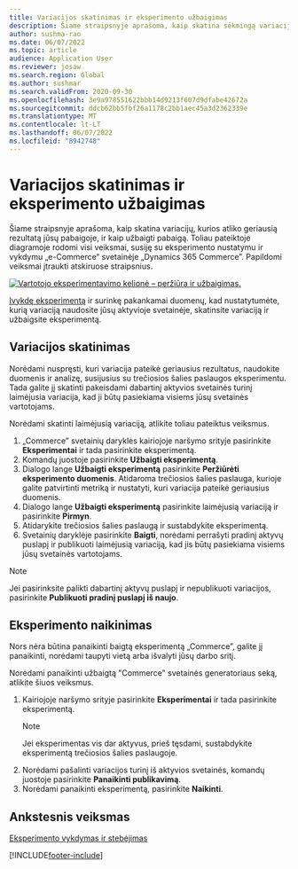 ```yaml
---
title: Variacijos skatinimas ir eksperimento užbaigimas
description: Šiame straipsnyje aprašoma, kaip skatina sėkmingą variaciją ir baigia anumentuoti Dynamics 365 Commerce.
author: sushma-rao
ms.date: 06/07/2022
ms.topic: article
audience: Application User
ms.reviewer: josaw
ms.search.region: Global
ms.author: sushmar
ms.search.validFrom: 2020-09-30
ms.openlocfilehash: 3e9a978551622bbb14d9213f607d9dfabe42672a
ms.sourcegitcommit: ddcb62bb5fbf26a1178c2bb1aec45a3d2362339e
ms.translationtype: MT
ms.contentlocale: lt-LT
ms.lasthandoff: 06/07/2022
ms.locfileid: "8942748"
---
```

# <a name="promote-a-variation-and-complete-an-experiment"></a>Variacijos skatinimas ir eksperimento užbaigimas

Šiame straipsnyje aprašoma, kaip skatina variacijų, kurios atliko geriausią rezultatą jūsų pabaigoje, ir kaip užbaigti pabaigą. Toliau pateiktoje diagramoje rodomi visi veiksmai, susiję su eksperimento nustatymu ir vykdymu „e-Commerce“ svetainėje „Dynamics 365 Commerce”. Papildomi veiksmai įtraukti atskiruose straipsnius.

[ ![Vartotojo eksperimentavimo kelionė – peržiūra ir užbaigimas.](./media/experimentation_review_complete.svg) ](./media/experimentation_review_complete.svg#lightbox)

[Įvykdę eksperimentą](experimentation-run-monitor.md) ir surinkę pakankamai duomenų, kad nustatytumėte, kurią variaciją naudosite jūsų aktyvioje svetainėje, skatinsite variaciją ir užbaigsite eksperimentą.

## <a name="promote-a-variation"></a>Variacijos skatinimas
Norėdami nuspręsti, kuri variacija pateikė geriausius rezultatus, naudokite duomenis ir analizę, susijusius su trečiosios šalies paslaugos eksperimentu. Tada galite jį skatinti pakeisdami dabartinį aktyvios svetainės turinį laimėjusia variacija, kad ji būtų pasiekiama visiems jūsų svetainės vartotojams.

Norėdami skatinti laimėjusią variaciją, atlikite toliau pateiktus veiksmus. 

1. „Commerce” svetainių daryklės kairiojoje naršymo srityje pasirinkite **Eksperimentai** ir tada pasirinkite eksperimentą.
1. Komandų juostoje pasirinkite **Užbaigti eksperimentą**.
1. Dialogo lange **Užbaigti eksperimentą** pasirinkite **Peržiūrėti eksperimento duomenis**. Atidaroma trečiosios šalies paslauga, kurioje galite patvirtinti metriką ir nustatyti, kuri variacija pateikė geriausius duomenis.
1. Dialogo lange **Užbaigti eksperimentą** pasirinkite laimėjusią variaciją ir pasirinkite **Pirmyn**.
1. Atidarykite trečiosios šalies paslaugą ir sustabdykite eksperimentą.
1. Svetainių daryklėje pasirinkite **Baigti**, norėdami perrašyti pradinį aktyvų puslapį ir publikuoti laimėjusią variaciją, kad jis būtų pasiekiama visiems jūsų svetainės vartotojams. 

> [!NOTE]
> Jei pasirinksite palikti dabartinį aktyvų puslapį ir nepublikuoti variacijos, pasirinkite **Publikuoti pradinį puslapį iš naujo**.

## <a name="delete-your-experiment"></a>Eksperimento naikinimas
Nors nėra būtina panaikinti baigtą eksperimentą „Commerce”, galite jį panaikinti, norėdami taupyti vietą arba išvalyti jūsų darbo sritį. 

Norėdami panaikinti užbaigtą "Commerce" svetainės generatoriaus seką, atlikite šiuos veiksmus.

1. Kairiojoje naršymo srityje pasirinkite **Eksperimentai** ir tada pasirinkite eksperimentą. 
    > [!NOTE]
    > Jei eksperimentas vis dar aktyvus, prieš tęsdami, sustabdykite eksperimentą trečiosios šalies paslaugoje.
1. Norėdami pašalinti variacijos turinį iš aktyvios svetainės, komandų juostoje pasirinkite **Panaikinti publikavimą**.
1. Norėdami panaikinti eksperimentą, pasirinkite **Naikinti**.

## <a name="previous-step"></a>Ankstesnis veiksmas
[Eksperimento vykdymas ir stebėjimas](experimentation-run-monitor.md)


[!INCLUDE[footer-include](../includes/footer-banner.md)]
